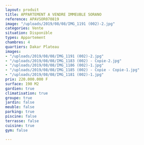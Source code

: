 ```yaml
---
layout: produit
title: APPARTEMENT A VENDRE IMMEUBLE SORANO
reference: APAVSOR070819
image: "/uploads/2019/08/08/IMG_1191 (002)-2.jpg"
categories: Vente
situation: Disponible
types: Appartement
chambres: 4
quartiers: Dakar Plateau
images:
- "/uploads/2019/08/08/IMG_1191 (002)-2.jpg"
- "/uploads/2019/08/08/IMG_1183 (002) - Copie-2.jpg"
- "/uploads/2019/08/08/IMG_1186 (002)-1.jpg"
- "/uploads/2019/08/08/IMG_1185 (002) - Copie - Copie-1.jpg"
- "/uploads/2019/08/08/IMG_1181 (002)-1.jpg"
prix: 220.000.000 F
surface: 190 M2
gardien: true
climatisation: true
groupe: true
jardin: false
meuble: false
parking: true
piscine: false
terrasse: false
cuisine: true
gym: false

---
```

